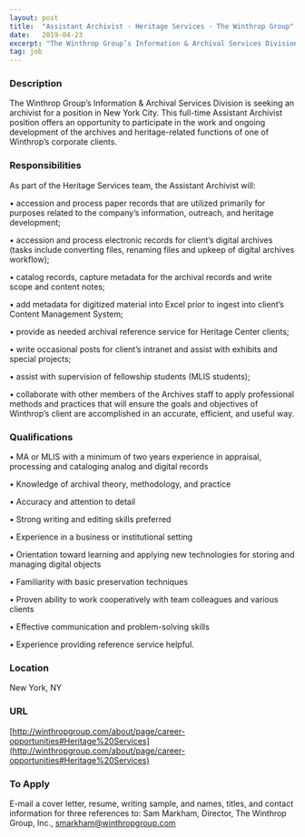```yaml
---
layout: post
title:  "Assistant Archivist - Heritage Services - The Winthrop Group"
date:   2019-04-23
excerpt: "The Winthrop Group’s Information & Archival Services Division is seeking an archivist for a position in New York City.  This full-time Assistant Archivist position offers an opportunity to participate in the work and ongoing development of the archives and heritage-related functions of one of Winthrop’s corporate clients. "
tag: job
---
```


### Description   

The Winthrop Group’s Information & Archival Services Division is seeking an archivist for a position in New York City.  This full-time Assistant Archivist position offers an opportunity to participate in the work and ongoing development of the archives and heritage-related functions of one of Winthrop’s corporate clients. 


### Responsibilities   

As part of the Heritage Services team, the Assistant Archivist will:

• 	accession and process paper records that are utilized primarily for purposes related to the company’s information, outreach, and heritage development;

• 	accession and process electronic records for client’s digital archives (tasks include converting files, renaming files and upkeep of digital archives workflow);

• 	catalog records, capture metadata for the archival records and write scope and content notes;

• 	add metadata for digitized material into Excel prior to ingest into client’s Content Management System;

• 	provide as needed archival reference service for Heritage Center clients;

• 	write occasional posts for client’s intranet and assist with exhibits and special projects;

• 	assist with supervision of fellowship students (MLIS students);

• 	collaborate with other members of the Archives staff to apply professional methods and practices that will ensure the goals and objectives of Winthrop’s client are accomplished in an accurate, efficient, and useful way.


### Qualifications   


• 	MA or MLIS with a minimum of two years experience in appraisal, processing and cataloging analog and digital records 

• 	Knowledge of archival theory, methodology, and practice

• 	Accuracy and attention to detail

• 	Strong writing and editing skills preferred 

• 	Experience in a business or institutional setting

• 	Orientation toward learning and applying new technologies for storing and managing digital objects 

• 	Familiarity with basic preservation techniques

• 	Proven ability to work cooperatively with team colleagues and various clients

• 	Effective communication and problem-solving skills

• 	Experience providing reference service helpful.





### Location   

New York, NY


### URL   

[http://winthropgroup.com/about/page/career-opportunities#Heritage%20Services](http://winthropgroup.com/about/page/career-opportunities#Heritage%20Services)

### To Apply   

E-mail a cover letter, resume, writing sample, and names, titles, and contact information for three references to: Sam Markham, Director, The Winthrop Group, Inc., smarkham@winthropgroup.com





